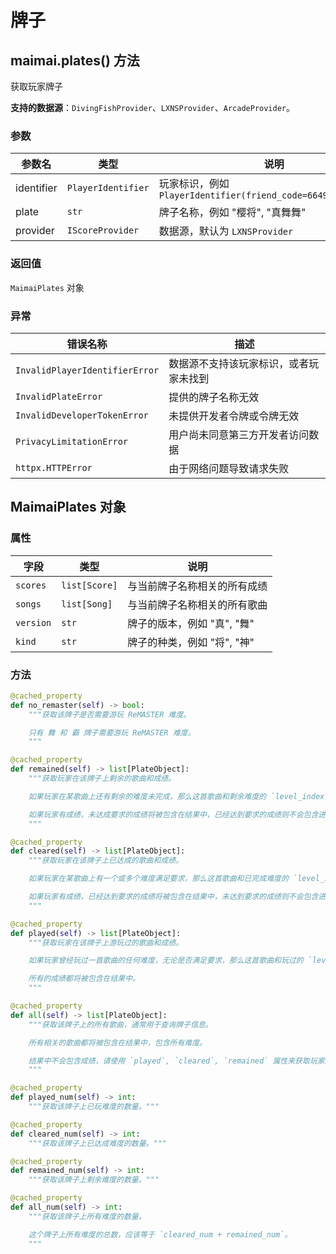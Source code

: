 # 牌子

## maimai.plates() 方法

获取玩家牌子

**支持的数据源**：`DivingFishProvider`、`LXNSProvider`、`ArcadeProvider`。

### 参数

| 参数名     | 类型               | 说明                                                          |
|------------|--------------------|-------------------------------------------------------------|
| identifier | `PlayerIdentifier` | 玩家标识，例如 `PlayerIdentifier(friend_code=664994421382429)` |
| plate      | `str`              | 牌子名称，例如 "樱将", "真舞舞"                                |
| provider   | `IScoreProvider`   | 数据源，默认为 `LXNSProvider`                                  |

### 返回值

`MaimaiPlates` 对象

### 异常

| 错误名称                       | 描述                                  |
|--------------------------------|-------------------------------------|
| `InvalidPlayerIdentifierError` | 数据源不支持该玩家标识，或者玩家未找到 |
| `InvalidPlateError`            | 提供的牌子名称无效                    |
| `InvalidDeveloperTokenError`   | 未提供开发者令牌或令牌无效            |
| `PrivacyLimitationError`       | 用户尚未同意第三方开发者访问数据      |
| `httpx.HTTPError`              | 由于网络问题导致请求失败              |

## MaimaiPlates 对象

### 属性

| 字段      | 类型          | 说明                         |
|-----------|---------------|----------------------------|
| `scores`  | `list[Score]` | 与当前牌子名称相关的所有成绩 |
| `songs`   | `list[Song]`  | 与当前牌子名称相关的所有歌曲 |
| `version` | `str`         | 牌子的版本，例如 "真", "舞"   |
| `kind`    | `str`         | 牌子的种类，例如 "将", "神"   |

### 方法

```python
@cached_property
def no_remaster(self) -> bool:
    """获取该牌子是否需要游玩 ReMASTER 难度。

    只有 舞 和 霸 牌子需要游玩 ReMASTER 难度。
    """

@cached_property
def remained(self) -> list[PlateObject]:
    """获取玩家在该牌子上剩余的歌曲和成绩。

    如果玩家在某歌曲上还有剩余的难度未完成，那么这首歌曲和剩余难度的 `level_index` 将被包含在结果中。

    如果玩家有成绩，未达成要求的成绩将被包含在结果中，已经达到要求的成绩则不会包含进来。
    """

@cached_property
def cleared(self) -> list[PlateObject]:
    """获取玩家在该牌子上已达成的歌曲和成绩。

    如果玩家在某歌曲上有一个或多个难度满足要求，那么这首歌曲和已完成难度的 `level_index` 将被包含在结果中，否则不会。

    如果玩家有成绩，已经达到要求的成绩将被包含在结果中，未达到要求的成绩则不会包含进来。
    """

@cached_property
def played(self) -> list[PlateObject]:
    """获取玩家在该牌子上游玩过的歌曲和成绩。

    如果玩家曾经玩过一首歌曲的任何难度，无论是否满足要求，那么这首歌曲和玩过的 `level_index` 将被包含在结果中。

    所有的成绩都将被包含在结果中。
    """

@cached_property
def all(self) -> list[PlateObject]:
    """获取该牌子上的所有歌曲，通常用于查询牌子信息。

    所有相关的歌曲都将被包含在结果中，包含所有难度。

    结果中不会包含成绩，请使用 `played`, `cleared`, `remained` 属性来获取玩家成绩。
    """

@cached_property
def played_num(self) -> int:
    """获取该牌子上已玩难度的数量。"""

@cached_property
def cleared_num(self) -> int:
    """获取该牌子上已达成难度的数量。"""

@cached_property
def remained_num(self) -> int:
    """获取该牌子上剩余难度的数量。"""

@cached_property
def all_num(self) -> int:
    """获取该牌子上所有难度的数量。

    这个牌子上所有难度的总数，应该等于 `cleared_num + remained_num`。
    """
```